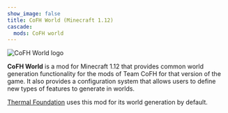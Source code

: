 ```yaml
---
show_image: false
title: CoFH World (Minecraft 1.12)
cascade:
  mods: CoFH world
---
```


![CoFH World logo](/images/logos/1.12/cofh-world.png)


**CoFH World** is a mod for Minecraft 1.12 that provides common world generation
functionality for the mods of Team CoFH for that version of the game. It also
provides a configuration system that allows users to define new types of
features to generate in worlds.

[Thermal Foundation](../../thermal-foundation/) uses this mod for its world
generation by default.
